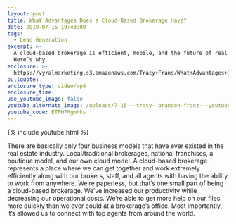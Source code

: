 ```yaml
---
layout: post
title: What Advantages Does a Cloud-Based Brokerage Have?
date: 2019-07-15 19:43:00
tags:
  - Lead Generation
excerpt: >-
  A cloud-based brokerage is efficient, mobile, and the future of real estate.
  Here’s why.
enclosure: >-
  https://vyralmarketing.s3.amazonaws.com/Tracy+Frans/What+Advantages+Does+a+Cloud-Based+Brokerage+Have_.mp4
pullquote:
enclosure_type: video/mp4
enclosure_time:
use_youtube_image: false
youtube_alternate_image: /uploads/7-15---tracy--brandon-franz---youtube.jpg
youtube_code: ETFH7MgmHks
---
```


{% include youtube.html %}

There are basically only four business models that have ever existed in the real estate industry. Local/traditional brokerages, national franchises, a boutique model, and our own cloud model. A cloud-based brokerage represents a place where we can get together and work extremely efficiently along with our brokers, staff, and all agents with having the ability to work from anywhere. We’re paperless, but that’s one small part of being a cloud-based brokerage. We’ve increased our productivity while decreasing our operational costs. We’re able to get more help on our files more quickly than we ever could at a brokerage’s office. Most importantly, it’s allowed us to connect with top agents from around the world.